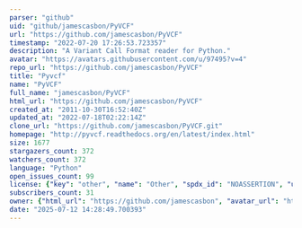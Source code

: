 ```yaml
---
parser: "github"
uid: "github/jamescasbon/PyVCF"
url: "https://github.com/jamescasbon/PyVCF"
timestamp: "2022-07-20 17:26:53.723357"
description: "A Variant Call Format reader for Python."
avatar: "https://avatars.githubusercontent.com/u/97495?v=4"
repo_url: "https://github.com/jamescasbon/PyVCF"
title: "Pyvcf"
name: "PyVCF"
full_name: "jamescasbon/PyVCF"
html_url: "https://github.com/jamescasbon/PyVCF"
created_at: "2011-10-30T16:52:40Z"
updated_at: "2022-07-18T02:22:14Z"
clone_url: "https://github.com/jamescasbon/PyVCF.git"
homepage: "http://pyvcf.readthedocs.org/en/latest/index.html"
size: 1677
stargazers_count: 372
watchers_count: 372
language: "Python"
open_issues_count: 99
license: {"key": "other", "name": "Other", "spdx_id": "NOASSERTION", "url": null, "node_id": "MDc6TGljZW5zZTA="}
subscribers_count: 31
owner: {"html_url": "https://github.com/jamescasbon", "avatar_url": "https://avatars.githubusercontent.com/u/97495?v=4", "login": "jamescasbon", "type": "User"}
date: "2025-07-12 14:28:49.700393"
---
```

